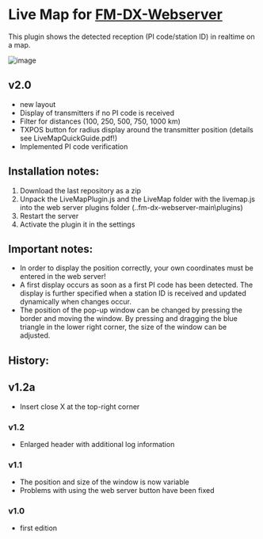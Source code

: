 # Live Map for [FM-DX-Webserver](https://github.com/NoobishSVK/fm-dx-webserver)

This plugin shows the detected reception (PI code/station ID) in realtime on a map.

![image](https://github.com/user-attachments/assets/9730d4bc-2cc1-4834-8070-db2b71ad9850)



## v2.0

- new layout
- Display of transmitters if no PI code is received
- Filter for distances (100, 250, 500, 750, 1000 km)
- TXPOS button for radius display around the transmitter position (details see LiveMapQuickGuide.pdf!)
- Implemented PI code verification

## Installation notes:

1. 	Download the last repository as a zip
2.	Unpack the LiveMapPlugin.js and the LiveMap folder with the livemap.js into the web server plugins folder (..fm-dx-webserver-main\plugins)
3. 	Restart the server
4. 	Activate the plugin it in the settings

## Important notes: 

- In order to display the position correctly, your own coordinates must be entered in the web server!
- A first display occurs as soon as a first PI code has been detected. The display is further specified when a station ID is received and updated dynamically when changes occur.
- The position of the pop-up window can be changed by pressing the border and moving the window. By pressing and dragging the blue triangle in the lower right corner, the size of the window can be adjusted.

## History:

## v1.2a

- Insert close X at the top-right corner

### v1.2

- Enlarged header with additional log information

### v1.1

- The position and size of the window is now variable
- Problems with using the web server button have been fixed

### v1.0

- first edition
